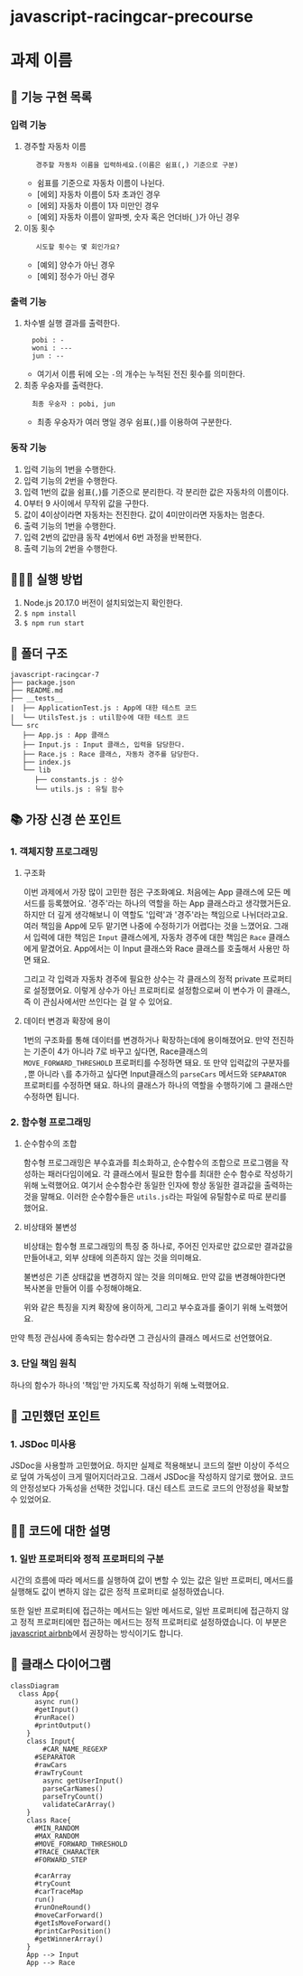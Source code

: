# javascript-racingcar-precourse

# 과제 이름

## 🔨 기능 구현 목록

### 입력 기능

1. 경주할 자동차 이름
   ```
      경주할 자동차 이름을 입력하세요.(이름은 쉼표(,) 기준으로 구분)
   ```
   - 쉼표를 기준으로 자동차 이름이 나뉜다.
   - [에외] 자동차 이름이 5자 초과인 경우
   - [에외] 자동차 이름이 1자 미만인 경우
   - [예외] 자동차 이름이 알파벳, 숫자 혹은 언더바(`_`)가 아닌 경우
2. 이동 횟수
   ```
      시도할 횟수는 몇 회인가요?
   ```
   - [예외] 양수가 아닌 경우
   - [예외] 정수가 아닌 경우

### 출력 기능

1. 차수별 실행 결과를 출력한다.
   ```
     pobi : -
     woni : ---
     jun : --
   ```
   - 여기서 이름 뒤에 오는 `-`의 개수는 누적된 전진 횟수를 의미한다.
2. 최종 우숭자를 출력한다.
   ```
     최종 우숭자 : pobi, jun
   ```
   - 최종 우숭자가 여러 명일 경우 쉼표(`,`)를 이용하여 구분한다.

### 동작 기능

1. 입력 기능의 1번을 수행한다.
2. 입력 기능의 2번을 수행한다.
3. 입력 1번의 값을 쉼표(`,`)를 기준으로 분리한다. 각 분리한 값은 자동차의 이름이다.
4. 0부터 9 사이에서 무작위 값을 구한다.
5. 값이 4이상이라면 자동차는 전진한다. 값이 4미만이라면 자동차는 멈춘다.
6. 출력 기능의 1번을 수행한다.
7. 입력 2번의 값만큼 동작 4번에서 6번 과정을 반복한다.
8. 출력 기능의 2번을 수행한다.

## 🧑🏻‍💻 실행 방법

1. Node.js 20.17.0 버전이 설치되었는지 확인한다.
2. `$ npm install`
3. `$ npm run start`

## 📂 폴더 구조

```
javascript-racingcar-7
├── package.json
├── README.md
├── __tests__
|  ├── ApplicationTest.js : App에 대한 테스트 코드
|  └── UtilsTest.js : util함수에 대한 테스트 코드
└── src
   ├── App.js : App 클래스
   ├── Input.js : Input 클래스, 입력을 담당한다.
   ├── Race.js : Race 클래스, 자동차 경주를 담당한다.
   ├── index.js
   └── lib
      ├── constants.js : 상수
      └── utils.js : 유틸 함수
```

## 📚 가장 신경 쓴 포인트

### 1. 객체지향 프로그래밍

1. 구조화

   이번 과제에서 가장 많이 고민한 점은 구조화예요. 처음에는 App 클래스에 모든 메서드를 등록했어요. '경주'라는 하나의 역할을 하는 App 클래스라고 생각했거든요. 하지만 더 깊게 생각해보니 이 역할도 '입력'과 '경주'라는 책임으로 나뉘더라고요. 여러 책임을 App에 모두 맡기면 나중에 수정하기가 어렵다는 것을 느꼈어요. 그래서 입력에 대한 책임은 `Input` 클래스에게, 자동차 경주에 대한 책임은 `Race` 클래스에게 맡겼어요. App에서는 이 Input 클래스와 Race 클래스를 호출해서 사용만 하면 돼요.

   그리고 각 입력과 자동차 경주에 필요한 상수는 각 클래스의 정적 private 프로퍼티로 설정했어요. 이렇게 상수가 아닌 프로퍼티로 설정함으로써 이 변수가 이 클래스, 즉 이 관심사에서만 쓰인다는 걸 알 수 있어요.

2. 데이터 변경과 확장에 용이

   1번의 구조화를 통해 데이터를 변경하거나 확장하는데에 용이해졌어요. 만약 전진하는 기준이 4가 아니라 7로 바꾸고 싶다면, Race클래스의 `MOVE_FORWARD_THRESHOLD` 프로퍼티를 수정하면 돼요. 또 만약 입력값의 구분자를 `,`뿐 아니라 `\`를 추가하고 싶다면 Input클래스의 `parseCars` 메서드와 `SEPARATOR` 프로퍼티를 수정하면 돼요. 하나의 클래스가 하나의 역할을 수행하기에 그 클래스만 수정하면 됩니다.

### 2. 함수형 프로그래밍

1. 순수함수의 조합

   함수형 프로그래밍은 부수효과를 최소화하고, 순수함수의 조합으로 프로그램을 작성하는 패러다임이에요. 각 클래스에서 필요한 함수를 최대한 순수 함수로 작성하기 위해 노력했어요. 여기서 순수함수란 동일한 인자에 항상 동일한 결과값을 출력하는 것을 말해요. 이러한 순수함수들은 `utils.js`라는 파일에 유틸함수로 따로 분리를 했어요.

2. 비상태와 불변성

   비상태는 함수형 프로그래밍의 특징 중 하나로, 주어진 인자로만 값으로만 결과값을 만들어내고, 외부 상태에 의존하지 않는 것을 의미해요.

   불변성은 기존 상태값을 변경하지 않는 것을 의미해요. 만약 값을 변경해야한다면 복사본을 만들어 이를 수정해야해요.

   위와 같은 특징을 지켜 확장에 용이하게, 그리고 부수효과를 줄이기 위해 노력했어요.

만약 특정 관심사에 종속되는 함수라면 그 관심사의 클래스 메서드로 선언했어요.

### 3. 단일 책임 원칙

하나의 함수가 하나의 '책임'만 가지도록 작성하기 위해 노력했어요.

## 🤔 고민했던 포인트

### 1. JSDoc 미사용

JSDoc을 사용할까 고민했어요. 하지만 실제로 적용해보니 코드의 절반 이상이 주석으로 덮여 가독성이 크게 떨어지더라고요. 그래서 JSDoc을 작성하지 않기로 했어요. 코드의 안정성보다 가독성을 선택한 것입니다. 대신 테스트 코드로 코드의 안정성을 확보할 수 있었어요.

## 🧑‍🏫 코드에 대한 설명

### 1. 일반 프로퍼티와 정적 프로퍼티의 구분

시간의 흐름에 따라 메서드를 실행하여 값이 변할 수 있는 값은 일반 프로퍼티, 메서드를 실행해도 값이 변하지 않는 값은 정적 프로퍼티로 설정하였습니다.

또한 일반 프로퍼티에 접근하는 메서드는 일반 메서드로, 일반 프로퍼티에 접근하지 않고 정적 프로퍼티에만 접근하는 메서드는 정적 프로퍼티로 설정하였습니다. 이 부분은 [javascript airbnb](https://github.com/airbnb/javascript?tab=readme-ov-file#classes--methods-use-this)에서 권장하는 방식이기도 합니다.

## 🧩 클래스 다이어그램

```mermaid
classDiagram
  class App{
	  async run()
	  #getInput()
	  #runRace()
	  #printOutput()
	}
	class Input{
		#CAR_NAME_REGEXP
	  #SEPARATOR
	  #rawCars
	  #rawTryCount
		async getUserInput()
		parseCarNames()
		parseTryCount()
		validateCarArray()
	}
	class Race{
	  #MIN_RANDOM
	  #MAX_RANDOM
	  #MOVE_FORWARD_THRESHOLD
	  #TRACE_CHARACTER
	  #FORWARD_STEP

	  #carArray
	  #tryCount
	  #carTraceMap
	  run()
	  #runOneRound()
	  #moveCarForward()
	  #getIsMoveForward()
	  #printCarPosition()
	  #getWinnerArray()
	}
	App --> Input
	App --> Race
```
